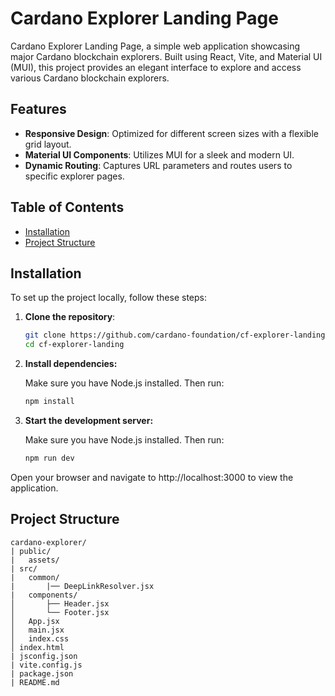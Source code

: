 # Cardano Explorer Landing Page

Cardano Explorer Landing Page, a simple web application showcasing major Cardano blockchain explorers. Built using React, Vite, and Material UI (MUI), this project provides an elegant interface to explore and access various Cardano blockchain explorers.

## Features

- **Responsive Design**: Optimized for different screen sizes with a flexible grid layout.
- **Material UI Components**: Utilizes MUI for a sleek and modern UI.
- **Dynamic Routing**: Captures URL parameters and routes users to specific explorer pages.

## Table of Contents

- [Installation](#installation)
- [Project Structure](#project-structure)

## Installation

To set up the project locally, follow these steps:

1. **Clone the repository**:

   ```bash
   git clone https://github.com/cardano-foundation/cf-explorer-landing.git
   cd cf-explorer-landing

   ```

2. **Install dependencies:**

   Make sure you have Node.js installed. Then run:

   ```bash
   npm install

   ```

3. **Start the development server:**

   Make sure you have Node.js installed. Then run:

   ```bash
   npm run dev
   ```

Open your browser and navigate to http://localhost:3000 to view the application.

## Project Structure

    cardano-explorer/
    | public/
    |   assets/
    | src/
    |   common/
    |       |── DeepLinkResolver.jsx
    |   components/
    │       ├── Header.jsx
    │       └── Footer.jsx
    │   App.jsx
    │   main.jsx
    │   index.css
    │ index.html
    | jsconfig.json
    | vite.config.js
    | package.json
    | README.md
